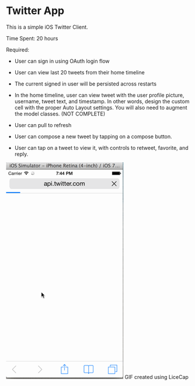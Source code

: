 Twitter App 
========

This is a simple iOS Twitter Client.

Time Spent: 20 hours

Required:

- User can sign in using OAuth login flow

- User can view last 20 tweets from their home timeline

- The current signed in user will be persisted across restarts

- In the home timeline, user can view tweet with the user profile picture, username, tweet text, and timestamp. In other words, design the custom cell with the proper Auto Layout settings. You will also need to augment the model classes. (NOT COMPLETE)

- User can pull to refresh

- User can compose a new tweet by tapping on a compose button.

- User can tap on a tweet to view it, with controls to retweet, favorite, and reply.


<img src="https://github.com/sdatla/Twitter-/blob/master/hw3.gif" />
GIF created using LiceCap
